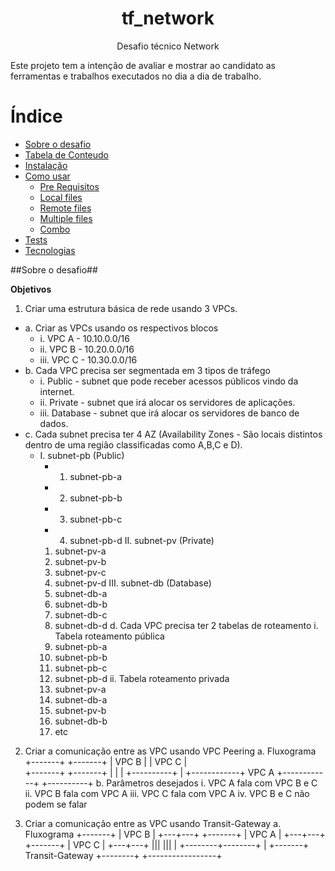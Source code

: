 # <h1 align="center">tf_network</h1>
<p align="center"> Desafio técnico Network</p>
Este projeto tem a intenção de avaliar e mostrar ao candidato as ferramentas e trabalhos executados no dia a dia de trabalho.

Índice
===============
<!--ts-->
   * [Sobre o desafio](#Sobre-o-desafio)
   * [Tabela de Conteudo](#tabela-de-conteudo)
   * [Instalação](#instalacao)
   * [Como usar](#como-usar)
      * [Pre Requisitos](#pre-requisitos)
      * [Local files](#local-files)
      * [Remote files](#remote-files)
      * [Multiple files](#multiple-files)
      * [Combo](#combo)
   * [Tests](#testes)
   * [Tecnologias](#tecnologias)
<!--te-->

##Sobre o desafio##

**Objetivos**
1. Criar uma estrutura básica de rede usando 3 VPCs.
  * a. Criar as VPCs usando os respectivos blocos
    * i. VPC A - 10.10.0.0/16
    * ii. VPC B - 10.20.0.0/16
    * iii. VPC C - 10.30.0.0/16
  * b. Cada VPC precisa ser segmentada em 3 tipos de tráfego
    * i. Public - subnet que pode receber acessos públicos vindo da internet.
    * ii. Private - subnet que irá alocar os servidores de aplicações.
    * iii. Database - subnet que irá alocar os servidores de banco de dados.
  * c. Cada subnet precisa ter 4 AZ (Availability Zones - São locais distintos dentro de uma região classificadas como A,B,C e D).
    * I. subnet-pb (Public) 
      * 1. subnet-pb-a 
      * 2. subnet-pb-b 
      * 3. subnet-pb-c
      * 4. subnet-pb-d
    II. subnet-pv (Private) 
      1. subnet-pv-a 
      2. subnet-pv-b 
      3. subnet-pv-c 
      4. subnet-pv-d
   III. subnet-db (Database) 
      1. subnet-db-a 
      2. subnet-db-b 
      3. subnet-db-c 
      4. subnet-db-d
  d. Cada VPC precisa ter 2 tabelas de roteamento
    i. Tabela roteamento pública
      1. subnet-pb-a 
      2. subnet-pb-b 
      3. subnet-pb-c 
      4. subnet-pb-d
    ii. Tabela roteamento privada 
      1. subnet-pv-a
      2. subnet-db-a 
      3. subnet-pv-b 
      4. subnet-db-b 
      5. etc
      
2. Criar a comunicação entre as VPC usando VPC Peering
  a. Fluxograma
  +-------+                            +-------+
  | VPC B |                            | VPC C |   
  +-------+                            +-------+
      |                                    |
      |            +----------+            |
      +------------+   VPC A  +------------+
                   +----------+
  b. Parâmetros desejados
    i. VPC A fala com VPC B e C
   ii. VPC B fala com VPC A
  iii. VPC C fala com VPC A
   iv. VPC B e C não podem se falar

3. Criar a comunicação entre as VPC usando Transit-Gateway
a. Fluxograma
+-------+ | VPC B | +---+---+
+-------+ | VPC A | +---+---+
+-------+ | VPC C | +---+---+
||| ||| | +--------+--------+ | +-------+ Transit-Gateway +--------+
+-----------------+



      
